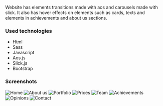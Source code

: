 Website has elements transitions made with aos and carousels made with slick. It also has hover effects on elements such as cards, texts and elements in achievements and about us sections.
### Used technologies
- Html
- Sass
- Javascript
- Aos.js
- Slick.js
- Bootstrap
### Screenshots
![Home](https://github.com/Mrozv/proGamersWebsite/assets/112627216/9d3cda1f-cf90-432e-b083-de7ff4363aee)
![About us](https://github.com/Mrozv/proGamersWebsite/assets/112627216/5a22e29f-5acb-4430-b6d7-8540738c577d)
![Portfolio](https://github.com/Mrozv/proGamersWebsite/assets/112627216/6aaf4632-26a7-42dd-8f4e-7e7cdd5c7f1c)
![Prices](https://github.com/Mrozv/proGamersWebsite/assets/112627216/74638bbb-6982-4d2d-871b-01c95a6f8a85)
![Team](https://github.com/Mrozv/proGamersWebsite/assets/112627216/9b5a9202-b2c3-4cc1-83e9-1fc78bc60b9a)
![Achievements](https://github.com/Mrozv/proGamersWebsite/assets/112627216/3be7cba0-b32f-4c3d-a404-d6345e80d604)
![Opinions](https://github.com/Mrozv/proGamersWebsite/assets/112627216/4eba2b22-d0e7-41fe-843a-df1aff93b09e)
![Contact](https://github.com/Mrozv/proGamersWebsite/assets/112627216/9c03ade0-f00b-41eb-b163-f60ac934ccb3)
